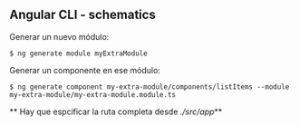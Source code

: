 ## Angular CLI - schematics

Generar un nuevo módulo:
```shell
$ ng generate module myExtraModule
```

Generar un componente en ese módulo:
```shell
$ ng generate component my-extra-module/components/listItems --module my-extra-module/my-extra-module.module.ts
```
** Hay que espcificar la ruta completa desde _./src/app_**
